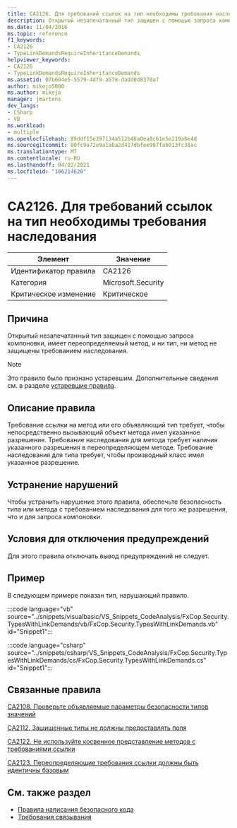 ```yaml
---
title: CA2126. Для требований ссылок на тип необходимы требования наследования
description: Открытый незапечатанный тип защищен с помощью запроса компоновки, имеет переопределяемый метод, и ни тип, ни метод не защищены требованием наследования.
ms.date: 11/04/2016
ms.topic: reference
f1_keywords:
- CA2126
- TypeLinkDemandsRequireInheritanceDemands
helpviewer_keywords:
- CA2126
- TypeLinkDemandsRequireInheritanceDemands
ms.assetid: 07b604e5-5579-4df9-a578-dadd0d8370a7
author: mikejo5000
ms.author: mikejo
manager: jmartens
dev_langs:
- CSharp
- VB
ms.workload:
- multiple
ms.openlocfilehash: 89ddf15e397134a512b46a0ea8c61e5e219a6e4d
ms.sourcegitcommit: 80fc9a72e9a1aba2d417dbfee997fab013fc36ac
ms.translationtype: MT
ms.contentlocale: ru-RU
ms.lasthandoff: 04/02/2021
ms.locfileid: "106214620"
---
```

# <a name="ca2126-type-link-demands-require-inheritance-demands"></a>CA2126. Для требований ссылок на тип необходимы требования наследования

|Элемент|Значение|
|-|-|
|Идентификатор правила|CA2126|
|Категория|Microsoft.Security|
|Критическое изменение|Критическое|

## <a name="cause"></a>Причина
Открытый незапечатанный тип защищен с помощью запроса компоновки, имеет переопределяемый метод, и ни тип, ни метод не защищены требованием наследования.

> [!NOTE]
> Это правило было признано устаревшим. Дополнительные сведения см. в разделе [устаревшие правила](fxcop-unported-deprecated-rules.md).

## <a name="rule-description"></a>Описание правила
Требование ссылки на метод или его объявляющий тип требует, чтобы непосредственно вызывающий объект метода имел указанное разрешение. Требование наследования для метода требует наличия указанного разрешения в переопределяющем методе. Требование наследования для типа требует, чтобы производный класс имел указанное разрешение.

## <a name="how-to-fix-violations"></a>Устранение нарушений
Чтобы устранить нарушение этого правила, обеспечьте безопасность типа или метода с требованием наследования для того же разрешения, что и для запроса компоновки.

## <a name="when-to-suppress-warnings"></a>Условия для отключения предупреждений
Для этого правила отключать вывод предупреждений не следует.

## <a name="example"></a>Пример
В следующем примере показан тип, нарушающий правило.

:::code language="vb" source="../snippets/visualbasic/VS_Snippets_CodeAnalysis/FxCop.Security.TypesWithLinkDemands/vb/FxCop.Security.TypesWithLinkDemands.vb" id="Snippet1":::

:::code language="csharp" source="../snippets/csharp/VS_Snippets_CodeAnalysis/FxCop.Security.TypesWithLinkDemands/cs/FxCop.Security.TypesWithLinkDemands.cs" id="Snippet1":::

## <a name="related-rules"></a>Связанные правила
[CA2108. Проверьте объявляемые параметры безопасности типов значений](../code-quality/ca2108.md)

[CA2112. Защищенные типы не должны предоставлять поля](../code-quality/ca2112.md)

[CA2122. Не используйте косвенное представление методов с требованиями ссылки](../code-quality/ca2122.md)

[CA2123. Переопределяющие требования ссылки должны быть идентичны базовым](../code-quality/ca2123.md)

## <a name="see-also"></a>См. также раздел

- [Правила написания безопасного кода](/dotnet/standard/security/secure-coding-guidelines)
- [Требования связывания](/dotnet/framework/misc/link-demands)
